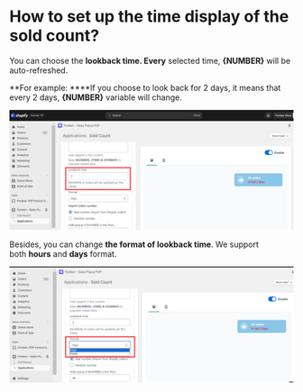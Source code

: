 # How to set up the time display of the sold count?

You can choose the **lookback time. Every** selected time, **{NUMBER}** will be auto-refreshed.

**For example: ****If you choose to look back for 2 days, it means that every 2 days, **{NUMBER}** variable will change.

![Untitled](How%20to%20set%20up%20the%20time%20display%20of%20the%20sold%20count%20051cd79eec304457a1767a4f08d5da47/Untitled.png)

Besides, you can change **the format of lookback time**. We support both **hours** and **days** format.

![Untitled](How%20to%20set%20up%20the%20time%20display%20of%20the%20sold%20count%20051cd79eec304457a1767a4f08d5da47/Untitled%201.png)